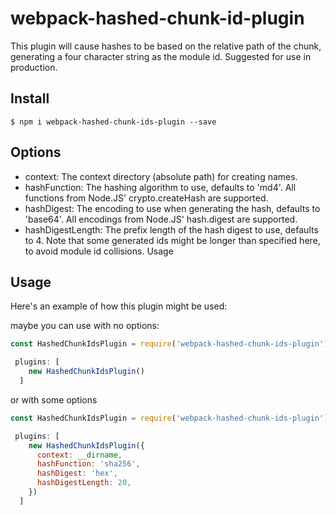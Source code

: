

# webpack-hashed-chunk-id-plugin

This plugin will cause hashes to be based on the relative path of the chunk, generating a four character string as the module id. Suggested for use in production.

## Install

```shell
$ npm i webpack-hashed-chunk-ids-plugin --save
```

## Options

- context: The context directory (absolute path) for creating names.
- hashFunction: The hashing algorithm to use, defaults to 'md4'. All functions from Node.JS' crypto.createHash are supported.
- hashDigest: The encoding to use when generating the hash, defaults to 'base64'. All encodings from Node.JS' hash.digest are supported.
- hashDigestLength: The prefix length of the hash digest to use, defaults to 4. Note that some generated ids might be longer than specified here, to avoid module id collisions.
Usage

## Usage

Here's an example of how this plugin might be used:

maybe you can use with no options:
```js
const HashedChunkIdsPlugin = require('webpack-hashed-chunk-ids-plugin')

 plugins: [
    new HashedChunkIdsPlugin()
  ]
```

or with some options

```js
const HashedChunkIdsPlugin = require('webpack-hashed-chunk-ids-plugin')

 plugins: [
    new HashedChunkIdsPlugin({
      context: __dirname,
      hashFunction: 'sha256',
      hashDigest: 'hex',
      hashDigestLength: 20,
    })
  ]
```



